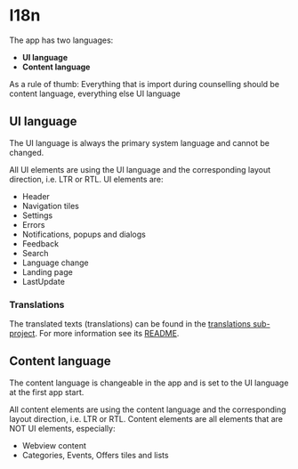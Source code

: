 # I18n

The app has two languages:

- **UI language**
- **Content language**

As a rule of thumb: Everything that is import during counselling should be content language, everything else UI language

## UI language

The UI language is always the primary system language and cannot be changed.

All UI elements are using the UI language and the corresponding layout direction, i.e. LTR or RTL.
UI elements are:

- Header
- Navigation tiles
- Settings
- Errors
- Notifications, popups and dialogs
- Feedback
- Search
- Language change
- Landing page
- LastUpdate

### Translations

The translated texts (translations) can be found in the [translations sub-project](../../translations). For more information see its [README](../../translations/README.md).

## Content language

The content language is changeable in the app and is set to the UI language at the first app start.

All content elements are using the content language and the corresponding layout direction, i.e. LTR or RTL.
Content elements are all elements that are NOT UI elements, especially:

- Webview content
- Categories, Events, Offers tiles and lists
